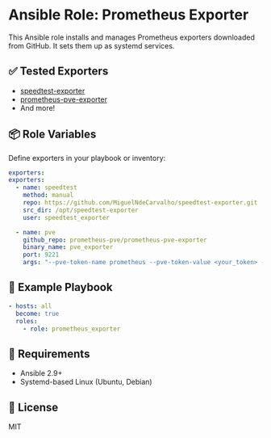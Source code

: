 # Ansible Role: Prometheus Exporter

This Ansible role installs and manages Prometheus exporters downloaded from GitHub. It sets them up as systemd services.

## ✅ Tested Exporters

- [speedtest-exporter](https://github.com/MiguelNdeCarvalho/speedtest-exporter)
- [prometheus-pve-exporter](https://github.com/prometheus-pve/prometheus-pve-exporter)
- And more!

## 📦 Role Variables

Define exporters in your playbook or inventory:

```yaml
exporters:
exporters:
  - name: speedtest
    method: manual
    repo: https://github.com/MiguelNdeCarvalho/speedtest-exporter.git
    src_dir: /opt/speedtest-exporter
    user: speedtest_exporter

  - name: pve
    github_repo: prometheus-pve/prometheus-pve-exporter
    binary_name: pve_exporter
    port: 9221
    args: "--pve-token-name prometheus --pve-token-value <your_token> --pve-host https://your.pve.host"
```

## 🚀 Example Playbook

```yaml
- hosts: all
  become: true
  roles:
    - role: prometheus_exporter
```

## 🧪 Requirements

- Ansible 2.9+
- Systemd-based Linux (Ubuntu, Debian)

## 📝 License

MIT
